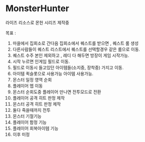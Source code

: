 # MonsterHunter

라이즈 리소스로 몬헌 시리즈 제작중 

목표 :
1. 마을에서 집회소로 간다음 집회소에서 퀘스트를 받으면 , 퀘스트 룸 생성
2. 다른사람들이 퀘스트 리스트에서 퀘스트를 선택할경우 같은 룸으로 이동.
3. 퀘스트 수주 본인 제외하고 , 레디 다 해두면 방장이 게임 시작가능.
4. 시작 누르면 인게임 필드로 이동.
5. 필드로 이동시 들고있던 아이템들(소지중, 장착중) 가지고 이동.
6. 아이템 퀵슬롯으로 사용가능 아이템 사용가능.
7. 몬스터 일정 영역 순회
8. 플레이어 멥 이동
9. 몬스터 순회도중 플레이어 만나면 전투모드로 전환
10. 플레이어 공격 히트 판정 제작
11. 몬스터 공격 히트 판정 제작
12. 둘다 죽을때까지 전투
13. 몬스터 기절기능
14. 플레이어 함정 기능
15. 플레이어 회복아이템 기능
16. 이후 미정

